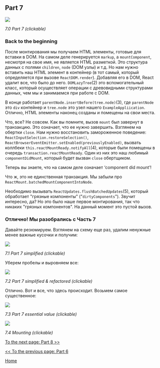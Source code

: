 ## Part 7

![](https://rawgit.com/Bogdan-Lyashenko/Under-the-hood-ReactJS/master/stack/images/7/part-7.svg)

<em>7.0 Part 7 (clickable)</em>



### Back to the beginning

После монтирования мы получаем HTML элементы, готовые для вставки в DOM. На самом деле генерируется `markup`, а `mountComponent`, несмотря на свое имя, не является HTML разметкой. Это структура данных с полями `children`, `node` (DOM узлы) и т.д. Но нам нужно вставить наш HTML элемент в контейнер (в тот самый, который определяется при вызове `ReactDOM.render`). Добавляя его в DOM, React удалит все, что было до него. `DOMLazyTree`(2) это вспомогательный класс, который осуществляет операции с древовидными структурами данных, чем мы и занимаемся при работе с DOM.

В конце работает `parentNode.insertBefore(tree.node)`(3), где `parentNode` это `div` контейнер и `tree.node` это узел нашего `ExampleAppliication`. Отлично, HTML элементы наконец созданы и помещены на свои места.

Что, все? Не совсем. Как вы помните, вызов `mount` был завернут в транзакцию. Это означает, что ее нужно завершить. Взглянем на обертки `close`. Нам нужно восстановить замороженное поведение: `ReactInputSelection.restoreSelection()`, `ReactBrowserEventEmitter.setEnabled(previouslyEnabled)`, вызвать коллбеки `this.reactMountReady.notifyAll`(4), которые были помещены в очередь `transaction.reactMountReady`. Один из них это наш любимый `componentDidMount`, который будет вызван `close` обертщиком.

Теперь вы знаете, что на самом деле означает ‘component did mount’!

Что ж, это не единственная транзакция. Мы забыли про `ReactMount.batchedMountComponentIntoNode`.

Необходимо вызывать `ReactUpdates.flushBatchedUpdates`(5), который обработает "грязные компоненты" ("`dirtyComponents`"). Звучит интересно, да? Но это было наше первое монтирования, так что никаких "грязных компонентов". На данный момент это пустой вызов.

### Отлично! Мы разобрались с **Часть 7**

Давайте резюмируем. Взглянем на схему еще раз, удалим ненужные менее важные кусочки и получим:

[![](https://rawgit.com/Bogdan-Lyashenko/Under-the-hood-ReactJS/master/stack/images/7/part-7-A.svg)](https://rawgit.com/Bogdan-Lyashenko/Under-the-hood-ReactJS/master/stack/images/7/part-7-A.svg)

<em>7.1 Part 7 simplified (clickable)</em>

Уберем пробелы и выровняем все:

[![](https://rawgit.com/Bogdan-Lyashenko/Under-the-hood-ReactJS/master/stack/images/7/part-7-B.svg)](https://rawgit.com/Bogdan-Lyashenko/Under-the-hood-ReactJS/master/stack/images/7/part-7-B.svg)

<em>7.2 Part 7 simplified & refactored (clickable)</em>

Отлично. Вот и все, что здесь происходит. Возьмем самое существенное:

[![](https://rawgit.com/Bogdan-Lyashenko/Under-the-hood-ReactJS/master/stack/images/7/part-7-C.svg)](https://rawgit.com/Bogdan-Lyashenko/Under-the-hood-ReactJS/master/stack/images/7/part-7-C.svg)

<em>7.3 Part 7 essential value (clickable)</em>

[![](https://rawgit.com/Bogdan-Lyashenko/Under-the-hood-ReactJS/master/stack/images/7/mounting-parts-C.svg)](https://rawgit.com/Bogdan-Lyashenko/Under-the-hood-ReactJS/master/stack/images/7/mounting-parts-C.svg)

<em>7.4 Mounting (clickable)</em>

[To the next page: Part 8 >>](./Part-8.md)

[<< To the previous page: Part 6](./Part-6.md)


[Home](../../README.md)
